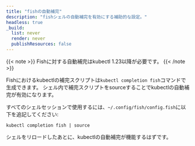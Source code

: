 ```yaml
---
title: "fishの自動補完"
description: "fishシェルの自動補完を有効にする補助的な設定。"
headless: true
_build:
  list: never
  render: never
  publishResources: false
---
```


{{< note >}}
Fishに対する自動補完はkubectl 1.23以降が必要です。
{{< /note >}}

Fishにおけるkubectlの補完スクリプトは`kubectl completion fish`コマンドで生成できます。
シェル内で補完スクリプトをsourceすることでkubectlの自動補完が有効になります。

すべてのシェルセッションで使用するには、`~/.config/fish/config.fish`に以下を追記してください:

```shell
kubectl completion fish | source
```

シェルをリロードしたあとに、kubectlの自動補完が機能するはずです。
